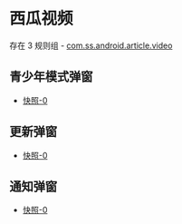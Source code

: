# 西瓜视频

存在 3 规则组 - [com.ss.android.article.video](/src/apps/com.ss.android.article.video.ts)

## 青少年模式弹窗

- [快照-0](https://i.gkd.li/import/12472628)

## 更新弹窗

- [快照-0](https://i.gkd.li/import/13328430)

## 通知弹窗

- [快照-0](https://i.gkd.li/import/13456568)

